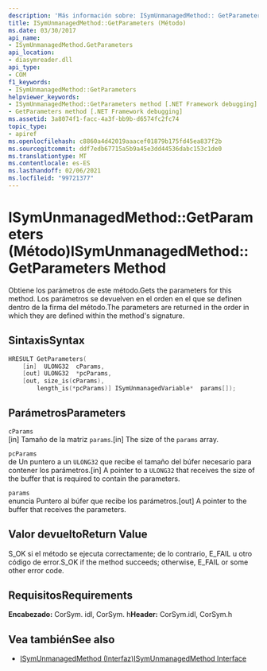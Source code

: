 ```yaml
---
description: 'Más información sobre: ISymUnmanagedMethod:: GetParameters (método)'
title: ISymUnmanagedMethod::GetParameters (Método)
ms.date: 03/30/2017
api_name:
- ISymUnmanagedMethod.GetParameters
api_location:
- diasymreader.dll
api_type:
- COM
f1_keywords:
- ISymUnmanagedMethod::GetParameters
helpviewer_keywords:
- ISymUnmanagedMethod::GetParameters method [.NET Framework debugging]
- GetParameters method [.NET Framework debugging]
ms.assetid: 3a8074f1-facc-4a3f-bb9b-d6574fc2fc74
topic_type:
- apiref
ms.openlocfilehash: c8860a4d42019aaacef01879b175fd45ea837f2b
ms.sourcegitcommit: ddf7edb67715a5b9a45e3dd44536dabc153c1de0
ms.translationtype: MT
ms.contentlocale: es-ES
ms.lasthandoff: 02/06/2021
ms.locfileid: "99721377"
---
```

# <a name="isymunmanagedmethodgetparameters-method"></a><span data-ttu-id="5e23e-103">ISymUnmanagedMethod::GetParameters (Método)</span><span class="sxs-lookup"><span data-stu-id="5e23e-103">ISymUnmanagedMethod::GetParameters Method</span></span>

<span data-ttu-id="5e23e-104">Obtiene los parámetros de este método.</span><span class="sxs-lookup"><span data-stu-id="5e23e-104">Gets the parameters for this method.</span></span> <span data-ttu-id="5e23e-105">Los parámetros se devuelven en el orden en el que se definen dentro de la firma del método.</span><span class="sxs-lookup"><span data-stu-id="5e23e-105">The parameters are returned in the order in which they are defined within the method's signature.</span></span>  
  
## <a name="syntax"></a><span data-ttu-id="5e23e-106">Sintaxis</span><span class="sxs-lookup"><span data-stu-id="5e23e-106">Syntax</span></span>  
  
```cpp  
HRESULT GetParameters(  
    [in]  ULONG32  cParams,  
    [out] ULONG32  *pcParams,  
    [out, size_is(cParams),  
        length_is(*pcParams)] ISymUnmanagedVariable*  params[]);  
```  
  
## <a name="parameters"></a><span data-ttu-id="5e23e-107">Parámetros</span><span class="sxs-lookup"><span data-stu-id="5e23e-107">Parameters</span></span>  

 `cParams`  
 <span data-ttu-id="5e23e-108">[in] Tamaño de la matriz `params`.</span><span class="sxs-lookup"><span data-stu-id="5e23e-108">[in] The size of the `params` array.</span></span>  
  
 `pcParams`  
 <span data-ttu-id="5e23e-109">de Un puntero a un `ULONG32` que recibe el tamaño del búfer necesario para contener los parámetros.</span><span class="sxs-lookup"><span data-stu-id="5e23e-109">[in] A pointer to a `ULONG32` that receives the size of the buffer that is required to contain the parameters.</span></span>  
  
 `params`  
 <span data-ttu-id="5e23e-110">enuncia Puntero al búfer que recibe los parámetros.</span><span class="sxs-lookup"><span data-stu-id="5e23e-110">[out] A pointer to the buffer that receives the parameters.</span></span>  
  
## <a name="return-value"></a><span data-ttu-id="5e23e-111">Valor devuelto</span><span class="sxs-lookup"><span data-stu-id="5e23e-111">Return Value</span></span>  

 <span data-ttu-id="5e23e-112">S_OK si el método se ejecuta correctamente; de lo contrario, E_FAIL u otro código de error.</span><span class="sxs-lookup"><span data-stu-id="5e23e-112">S_OK if the method succeeds; otherwise, E_FAIL or some other error code.</span></span>  
  
## <a name="requirements"></a><span data-ttu-id="5e23e-113">Requisitos</span><span class="sxs-lookup"><span data-stu-id="5e23e-113">Requirements</span></span>  

 <span data-ttu-id="5e23e-114">**Encabezado:** CorSym. idl, CorSym. h</span><span class="sxs-lookup"><span data-stu-id="5e23e-114">**Header:** CorSym.idl, CorSym.h</span></span>  
  
## <a name="see-also"></a><span data-ttu-id="5e23e-115">Vea también</span><span class="sxs-lookup"><span data-stu-id="5e23e-115">See also</span></span>

- [<span data-ttu-id="5e23e-116">ISymUnmanagedMethod (Interfaz)</span><span class="sxs-lookup"><span data-stu-id="5e23e-116">ISymUnmanagedMethod Interface</span></span>](isymunmanagedmethod-interface.md)

